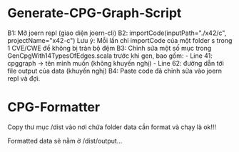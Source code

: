 # Generate-CPG-Graph-Script

B1: Mở joern repl (giao diện joern-cli)
B2: importCode(inputPath="./x42/c", projectName="x42-c")
	Lưu ý: Mỗi lần chỉ importCode của một folder s trong 1 CVE/CWE để không bị tràn bộ đệm
B3: Chỉnh sửa một số mục trong GenCpgWith14TypesOfEdges.scala trước khi gen, bao gồm:
	- Line 41: cpggraph -> tên mình muốn (không khuyến nghị)
	- Line 62: đường dẫn tới file output của data (khuyến nghị)
B4: Paste code đã chỉnh sửa vào joern repl và đợi.

# CPG-Formatter

Copy thư mục /dist vào nơi chứa folder data cần format và chạy là ok!!!

Formatted data sẽ nằm ở /dist/output...
